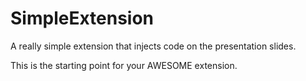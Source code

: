 # SimpleExtension

A really simple extension that injects code on the presentation slides.

This is the starting point for your AWESOME extension.
